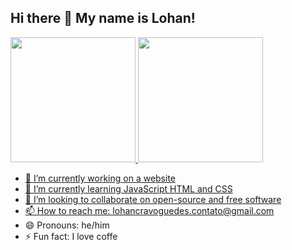 ## Hi there 👋 My name is Lohan!

<div>
    <a href="github.com/LohanGuedes">
    <img height="200em" src="https://github-readme-stats.vercel.app/api?username=LohanGuedes&show_icons=true&theme=gruvbox" />
    <img height="200em" src="https://github-readme-stats.vercel.app/api/top-langs/?username=LohanGuedes&layout=compact&theme=gruvbox" />

</div>

- 🔭 I’m currently working on a website
- 🌱 I’m currently learning JavaScript HTML and CSS
- 👯 I’m looking to collaborate on open-source and free software
- 📫 How to reach me: lohancravoguedes.contato@gmail.com
- 😄 Pronouns: he/him
- ⚡ Fun fact: I love coffe
